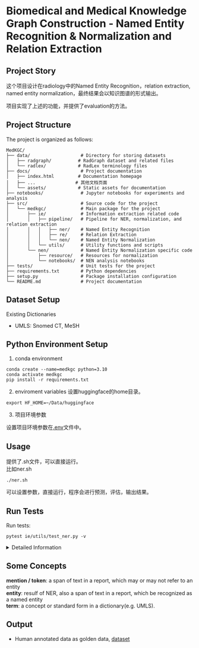 # Biomedical and Medical Knowledge Graph Construction - Named Entity Recognition & Normalization and Relation Extraction 

## Project Story
这个项目设计在radiology中的Named Entity Recognition，relation extraction, named entity normalization，最终结果会以知识图谱的形式输出。

项目实现了上述的功能，并提供了evaluation的方法。

## Project Structure
The project is organized as follows:
```
MedKGC/
├── data/                   # Directory for storing datasets
│   ├── radgraph/          # RadGraph dataset and related files
│   └── radlex/            # RadLex terminology files
├── docs/                   # Project documentation
│   ├── index.html         # Documentation homepage
│   ├── ...               # 其他文档页面
│   └── assets/            # Static assets for documentation
├── notebooks/              # Jupyter notebooks for experiments and analysis
├── src/                    # Source code for the project
│   └── medkgc/             # Main package for the project
│       ├── ie/             # Information extraction related code
│       │   ├── pipeline/   # Pipeline for NER, normalization, and relation extraction
│       │   │   ├── ner/    # Named Entity Recognition
│       │   │   ├── re/     # Relation Extraction
│       │   │   └── nen/    # Named Entity Normalization
│       │   └── utils/      # Utility functions and scripts
│       └── nen/            # Named Entity Normalization specific code
│           ├── resource/   # Resources for normalization
│           └── notebooks/  # NEN analysis notebooks
├── tests/                  # Unit tests for the project
├── requirements.txt        # Python dependencies
├── setup.py                # Package installation configuration
└── README.md               # Project documentation
```

## Dataset Setup

Existing Dictionaries
- UMLS: Snomed CT, MeSH

## Python Environment Setup

1. conda environment
```
conda create --name=medkgc python=3.10
conda activate medkgc
pip install -r requirements.txt
```

2. enviroment variables
设置huggingface的home目录。
```
export HF_HOME=~/Data/huggingface
```
3. 项目环境参数

设置项目环境参数在[.env](.env)文件中。

## Usage
提供了.sh文件，可以直接运行。  
比如ner.sh
```
./ner.sh
```
可以设置参数，直接运行，程序会进行预测，评估，输出结果。  




## Run Tests
Run tests:
```
pytest ie/utils/test_ner.py -v
```
<details>
<summary>Detailed Information</summary>
`-v` - verbose mode, display detailed test output information
</details>




## Some Concepts
**mention / token**: a span of text in a report, which may or may not refer to an entity  
**entity**: resulf of NER, also a span of text in a report, which be recognized as a named entity  
**term**: a concept or standard form in a dictionary(e.g. UMLS).  


## Output
- Human annotated data as golden data, [dataset](nen/humanReview/reviewed.xlsx)

